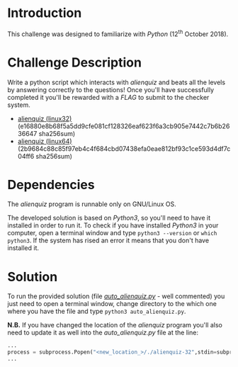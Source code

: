 # Introduction
This challenge was designed to familiarize with *Python* (12<sup>th</sup> October 2018).

# Challenge Description
Write a python script which interacts with *alienquiz* and beats all the levels by answering correctly to the questions! Once you'll have successfully completed it you'll be rewarded with a *FLAG* to submit to the checker system.

* [alienquiz (linux32)](Resources/alienquiz-32) (e16880e8b68f5a5dd9cfe081cf128326eaf623f6a3cb905e7442c7b6b2636647 sha256sum)
* [alienquiz (linux64)](Resources/alienquiz-32) (2b9684c88c85f97eb4c4f684cbd07438efa0eae812bf93c1ce593d4df7c04ff6 sha256sum)

# Dependencies
The *alienquiz* program is runnable only on GNU/Linux OS.

The developed solution is based on *Python3*, so you'll need to have it installed in order to run it. To check if you have installed *Python3* in your computer, open a terminal window and type `python3 --version` or `which python3`. If the system has rised an error it means that you don't have installed it.

# Solution
To run the provided solution (file [*auto_alienquiz.py*](auto_alienquiz.py) - well commented) you just need to open a terminal window, change directory to the which one where you have the file and type `python3 auto_alienquiz.py`.

**N.B.** If you have changed the location of the *alienquiz* program you'll also need to update it as well into the *auto_alienquiz.py* file at the line: 
```python
...
process = subprocess.Popen("<new_location_>/./alienquiz-32",stdin=subprocess.PIPE,stdout=subprocess.PIPE)
...
```

